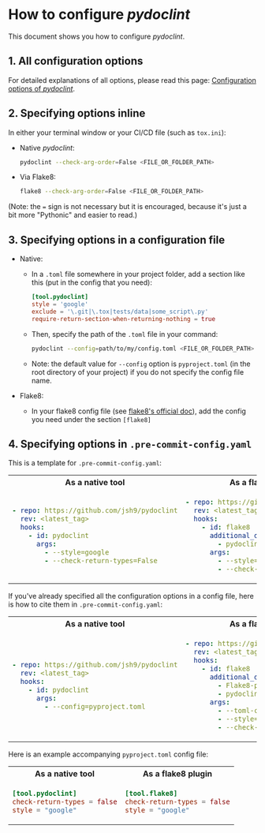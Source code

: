 # How to configure _pydoclint_

This document shows you how to configure _pydoclint_.

## 1. All configuration options

For detailed explanations of all options, please read this page:
[Configuration options of _pydoclint_](https://jsh9.github.io/pydoclint/config_options.html).

## 2. Specifying options inline

In either your terminal window or your CI/CD file (such as `tox.ini`):

- Native _pydoclint_:

  ```bash
  pydoclint --check-arg-order=False <FILE_OR_FOLDER_PATH>
  ```

- Via Flake8:

  ```bash
  flake8 --check-arg-order=False <FILE_OR_FOLDER_PATH>
  ```

(Note: the `=` sign is not necessary but it is encouraged, because it's just a
bit more "Pythonic" and easier to read.)

## 3. Specifying options in a configuration file

- Native:
  - In a `.toml` file somewhere in your project folder, add a section like this
    (put in the config that you need):

    ```toml
    [tool.pydoclint]
    style = 'google'
    exclude = '\.git|\.tox|tests/data|some_script\.py'
    require-return-section-when-returning-nothing = true
    ```

  - Then, specify the path of the `.toml` file in your command:

    ```bash
    pydoclint --config=path/to/my/config.toml <FILE_OR_FOLDER_PATH>
    ```

  - Note: the default value for `--config` option is `pyproject.toml` (in the
    root directory of your project) if you do not specify the config file name.

- Flake8:
  - In your flake8 config file (see
    [flake8's official doc](https://flake8.pycqa.org/en/latest/user/configuration.html#configuration-locations)),
    add the config you need under the section `[flake8]`

## 4. Specifying options in `.pre-commit-config.yaml`

This is a template for `.pre-commit-config.yaml`:

<table>
<tr><th>As a native tool</th><th>As a flake8 plugin</th></tr>
<tr><td>

```yaml
- repo: https://github.com/jsh9/pydoclint
  rev: <latest_tag>
  hooks:
    - id: pydoclint
      args:
        - --style=google
        - --check-return-types=False
```

</td><td>

```yaml
- repo: https://github.com/pycqa/flake8
  rev: <latest_tag>
  hooks:
    - id: flake8
      additional_dependencies:
        - pydoclint==<latest_tag>
      args:
        - --style=google
        - --check-return-types=False
```

</td></tr>
</table>

If you've already specified all the configuration options in a config file,
here is how to cite them in `.pre-commit-config.yaml`:

<table>
<tr><th>As a native tool</th><th>As a flake8 plugin</th></tr>
<tr><td>

```yaml
- repo: https://github.com/jsh9/pydoclint
  rev: <latest_tag>
  hooks:
    - id: pydoclint
      args:
        - --config=pyproject.toml
```

</td><td>

```yaml
- repo: https://github.com/pycqa/flake8
  rev: <latest_tag>
  hooks:
    - id: flake8
      additional_dependencies:
        - Flake8-pyproject>=1.2.0
        - pydoclint==<latest_tag>
      args:
        - --toml-config=pyproject.toml
        - --style=google
        - --check-return-types=False
```

</td></tr>
</table>

Here is an example accompanying `pyproject.toml` config file:

<table>
<tr><th>As a native tool</th><th>As a flake8 plugin</th></tr>
<tr><td>

```toml
[tool.pydoclint]
check-return-types = false
style = "google"
```

</td><td>

```toml
[tool.flake8]
check-return-types = false
style = "google"
```

</td></tr>
</table>

